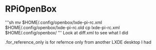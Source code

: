 # RPiOpenBox
'''sh
mv $HOME/.config/openbox/lxde-pi-rc.xml $HOME/.config/openbox/lxde-pi-rc.old
cp lxde-pi-rc.xml $HOME/.config/openbox/
'''
Look at diff.xml to see what I did

.for_reference_only is for refernce only from another LXDE desktop I had
